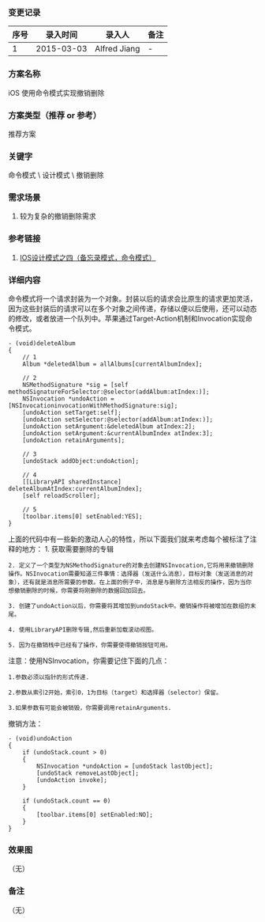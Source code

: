 ### 变更记录
| 序号 | 录入时间 | 录入人 | 备注 |
| -- | -- | -- | -- |
| 1 | 2015-03-03 | Alfred Jiang | - |

### 方案名称
iOS 使用命令模式实现撤销删除

### 方案类型（推荐 or 参考）
推荐方案

### 关键字
命令模式 \ 设计模式 \ 撤销删除

### 需求场景
1. 较为复杂的撤销删除需求

### 参考链接
1. [IOS设计模式之四（备忘录模式，命令模式）](http://xmuzyq.iteye.com/blog/1942386)

### 详细内容

命令模式将一个请求封装为一个对象。封装以后的请求会比原生的请求更加灵活，因为这些封装后的请求可以在多个对象之间传递，存储以便以后使用，还可以动态的修改，或者放进一个队列中。苹果通过Target-Action机制和Invocation实现命令模式。

    - (void)deleteAlbum
    {
        // 1
        Album *deletedAlbum = allAlbums[currentAlbumIndex];

        // 2
        NSMethodSignature *sig = [self methodSignatureForSelector:@selector(addAlbum:atIndex:)];
        NSInvocation *undoAction = [NSInvocationinvocationWithMethodSignature:sig];
        [undoAction setTarget:self];
        [undoAction setSelector:@selector(addAlbum:atIndex:)];
        [undoAction setArgument:&deletedAlbum atIndex:2];
        [undoAction setArgument:&currentAlbumIndex atIndex:3];
        [undoAction retainArguments];

        // 3
        [undoStack addObject:undoAction];

        // 4
        [[LibraryAPI sharedInstance] deleteAlbumAtIndex:currentAlbumIndex];
        [self reloadScroller];

        // 5
        [toolbar.items[0] setEnabled:YES];
    }

上面的代码中有一些新的激动人心的特性，所以下面我们就来考虑每个被标注了注释的地方：
    1. 获取需要删除的专辑

    2. 定义了一个类型为NSMethodSignature的对象去创建NSInvocation,它将用来撤销删除操作。NSInvocation需要知道三件事情：选择器（发送什么消息），目标对象（发送消息的对象），还有就是消息所需要的参数。在上面的例子中，消息是与删除方法相反的操作，因为当你想撤销删除的时候，你需要将刚删除的数据回加回去。

    3. 创建了undoAction以后，你需要将其增加到undoStack中。撤销操作将被增加在数组的末尾。

    4. 使用LibraryAPI删除专辑,然后重新加载滚动视图。

    5. 因为在撤销栈中已经有了操作，你需要使得撤销按钮可用。

注意：使用NSInvocation，你需要记住下面的几点：

    1.参数必须以指针的形式传递.

    2.参数从索引2开始，索引0，1为目标（target）和选择器（selector）保留。

    3.如果参数有可能会被销毁，你需要调用retainArguments.

撤销方法：

    - (void)undoAction
    {
        if (undoStack.count > 0)
        {
            NSInvocation *undoAction = [undoStack lastObject];
            [undoStack removeLastObject];
            [undoAction invoke];
        }

        if (undoStack.count == 0)
        {
            [toolbar.items[0] setEnabled:NO];
        }
    }


### 效果图
（无）

### 备注
（无）

